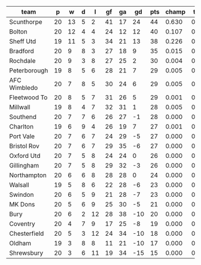 |     team     | p  | w  | d | l  | gf | ga | gd  | pts | champ | top2  | top3  | top4  |  5-7  | bot4  | bot3  | bot2  |
|--------------|----|----|---|----|----|----|-----|-----|-------|-------|-------|-------|-------|-------|-------|-------|
| Scunthorpe   | 20 | 13 | 5 |  2 | 41 | 17 |  24 |  44 | 0.630 | 0.858 | 0.944 | 0.978 | 0.020 | 0.000 | 0.000 | 0.000|
| Bolton       | 20 | 12 | 4 |  4 | 24 | 12 |  12 |  40 | 0.107 | 0.335 | 0.614 | 0.771 | 0.176 | 0.000 | 0.000 | 0.000|
| Sheff Utd    | 19 | 11 | 5 |  3 | 34 | 21 |  13 |  38 | 0.226 | 0.581 | 0.788 | 0.884 | 0.092 | 0.000 | 0.000 | 0.000|
| Bradford     | 20 |  9 | 8 |  3 | 27 | 18 |   9 |  35 | 0.015 | 0.076 | 0.196 | 0.361 | 0.352 | 0.000 | 0.000 | 0.000|
| Rochdale     | 20 |  9 | 3 |  8 | 27 | 25 |   2 |  30 | 0.004 | 0.024 | 0.071 | 0.152 | 0.307 | 0.005 | 0.002 | 0.000|
| Peterborough | 19 |  8 | 5 |  6 | 28 | 21 |   7 |  29 | 0.005 | 0.026 | 0.078 | 0.166 | 0.298 | 0.004 | 0.002 | 0.000|
| AFC Wimbledo | 20 |  7 | 8 |  5 | 30 | 24 |   6 |  29 | 0.005 | 0.032 | 0.091 | 0.192 | 0.335 | 0.004 | 0.002 | 0.001|
| Fleetwood To | 20 |  8 | 5 |  7 | 31 | 26 |   5 |  29 | 0.001 | 0.008 | 0.030 | 0.070 | 0.215 | 0.015 | 0.008 | 0.002|
| Millwall     | 19 |  8 | 4 |  7 | 32 | 31 |   1 |  28 | 0.005 | 0.036 | 0.103 | 0.206 | 0.344 | 0.003 | 0.001 | 0.001|
| Southend     | 20 |  7 | 7 |  6 | 26 | 27 |  -1 |  28 | 0.000 | 0.002 | 0.008 | 0.022 | 0.093 | 0.055 | 0.029 | 0.013|
| Charlton     | 19 |  6 | 9 |  4 | 26 | 19 |   7 |  27 | 0.001 | 0.013 | 0.043 | 0.099 | 0.246 | 0.010 | 0.005 | 0.002|
| Port Vale    | 20 |  7 | 6 |  7 | 24 | 29 |  -5 |  27 | 0.000 | 0.002 | 0.004 | 0.012 | 0.072 | 0.075 | 0.040 | 0.016|
| Bristol Rov  | 20 |  7 | 6 |  7 | 29 | 35 |  -6 |  27 | 0.000 | 0.003 | 0.009 | 0.024 | 0.103 | 0.047 | 0.024 | 0.010|
| Oxford Utd   | 20 |  7 | 5 |  8 | 24 | 24 |   0 |  26 | 0.000 | 0.002 | 0.010 | 0.027 | 0.119 | 0.043 | 0.022 | 0.010|
| Gillingham   | 20 |  7 | 5 |  8 | 29 | 32 |  -3 |  26 | 0.000 | 0.001 | 0.006 | 0.018 | 0.092 | 0.067 | 0.035 | 0.014|
| Northampton  | 20 |  6 | 6 |  8 | 28 | 28 |   0 |  24 | 0.000 | 0.001 | 0.003 | 0.010 | 0.064 | 0.092 | 0.050 | 0.023|
| Walsall      | 19 |  5 | 8 |  6 | 22 | 28 |  -6 |  23 | 0.000 | 0.000 | 0.002 | 0.004 | 0.027 | 0.192 | 0.124 | 0.065|
| Swindon      | 20 |  6 | 5 |  9 | 21 | 28 |  -7 |  23 | 0.000 | 0.000 | 0.000 | 0.001 | 0.012 | 0.287 | 0.191 | 0.106|
| MK Dons      | 20 |  5 | 6 |  9 | 25 | 30 |  -5 |  21 | 0.000 | 0.000 | 0.001 | 0.002 | 0.019 | 0.250 | 0.165 | 0.092|
| Bury         | 20 |  6 | 2 | 12 | 28 | 38 | -10 |  20 | 0.000 | 0.000 | 0.000 | 0.001 | 0.008 | 0.419 | 0.307 | 0.185|
| Coventry     | 20 |  4 | 7 |  9 | 17 | 25 |  -8 |  19 | 0.000 | 0.000 | 0.000 | 0.001 | 0.003 | 0.446 | 0.326 | 0.202|
| Chesterfield | 20 |  5 | 3 | 12 | 24 | 34 | -10 |  18 | 0.000 | 0.000 | 0.000 | 0.000 | 0.003 | 0.600 | 0.479 | 0.331|
| Oldham       | 19 |  3 | 8 |  8 | 11 | 21 | -10 |  17 | 0.000 | 0.000 | 0.000 | 0.000 | 0.002 | 0.539 | 0.420 | 0.281|
| Shrewsbury   | 20 |  3 | 6 | 11 | 19 | 34 | -15 |  15 | 0.000 | 0.000 | 0.000 | 0.000 | 0.000 | 0.848 | 0.769 | 0.647|
